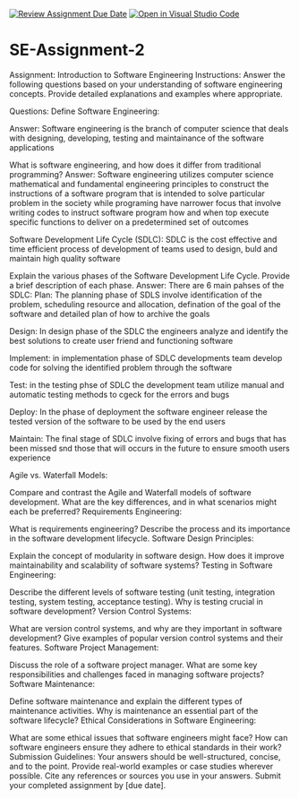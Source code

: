 [![Review Assignment Due Date](https://classroom.github.com/assets/deadline-readme-button-24ddc0f5d75046c5622901739e7c5dd533143b0c8e959d652212380cedb1ea36.svg)](https://classroom.github.com/a/-ucQIGTc)
[![Open in Visual Studio Code](https://classroom.github.com/assets/open-in-vscode-718a45dd9cf7e7f842a935f5ebbe5719a5e09af4491e668f4dbf3b35d5cca122.svg)](https://classroom.github.com/online_ide?assignment_repo_id=15205655&assignment_repo_type=AssignmentRepo)
# SE-Assignment-2
Assignment: Introduction to Software Engineering
Instructions:
Answer the following questions based on your understanding of software engineering concepts. Provide detailed explanations and examples where appropriate.

Questions:
Define Software Engineering:

Answer: Software engineering is the branch of computer science that deals with designing, developing, testing and maintainance of the software applications

What is software engineering, and how does it differ from traditional programming?
Answer: Software engineering utilizes computer science  mathematical and fundamental engineering principles to construct the instructions of a software program that is intended to solve particular problem in the society while programing have narrower focus that involve writing codes to instruct software program how and when top execute specific functions to deliver on a predetermined set of outcomes

Software Development Life Cycle (SDLC): SDLC is the cost effective and time efficient process of development of teams used to design, buld and maintain high quality software

Explain the various phases of the Software Development Life Cycle. Provide a brief description of each phase.
Answer: There are 6 main pahses of the SDLC:
Plan: The planning phase  of SDLS involve identification of the problem, scheduling resource and allocation, defination of the goal of the software and detailed plan of how to archive the goals

Design: In design phase of the SDLC the engineers analyze and identify the best solutions to create user friend and functioning software

Implement: in implementation phase of SDLC developments team develop code for solving the identified problem through the software

Test: in the testing phse of SDLC the development team utilize manual and automatic testing methods to cgeck for the errors and bugs

Deploy: In the phase of deployment the software engineer release the tested version of the software to be used by the end users

Maintain: The final stage of SDLC involve fixing of errors and bugs that has been missed snd those that will occurs in the future to ensure smooth users experience

Agile vs. Waterfall Models:


Compare and contrast the Agile and Waterfall models of software development. What are the key differences, and in what scenarios might each be preferred?
Requirements Engineering:

What is requirements engineering? Describe the process and its importance in the software development lifecycle.
Software Design Principles:

Explain the concept of modularity in software design. How does it improve maintainability and scalability of software systems?
Testing in Software Engineering:

Describe the different levels of software testing (unit testing, integration testing, system testing, acceptance testing). Why is testing crucial in software development?
Version Control Systems:

What are version control systems, and why are they important in software development? Give examples of popular version control systems and their features.
Software Project Management:

Discuss the role of a software project manager. What are some key responsibilities and challenges faced in managing software projects?
Software Maintenance:

Define software maintenance and explain the different types of maintenance activities. Why is maintenance an essential part of the software lifecycle?
Ethical Considerations in Software Engineering:

What are some ethical issues that software engineers might face? How can software engineers ensure they adhere to ethical standards in their work?
Submission Guidelines:
Your answers should be well-structured, concise, and to the point.
Provide real-world examples or case studies wherever possible.
Cite any references or sources you use in your answers.
Submit your completed assignment by [due date].
